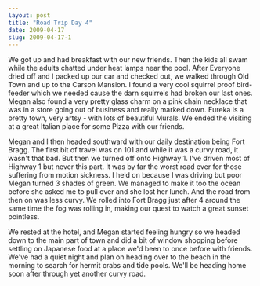 ```yaml
---
layout: post
title: "Road Trip Day 4"
date: 2009-04-17
slug: 2009-04-17-1
---
```


We got up and had breakfast with our new friends.  Then the kids all swam while the adults chatted under heat lamps near the pool.  After Everyone dried off and I packed up our car and checked out, we walked through Old Town and up to the Carson Mansion.  I found a very cool squirrel proof bird-feeder which we needed cause the darn squirrels had broken our last ones.  Megan also found a very pretty glass charm on a pink chain necklace that was in a store going out of business and really marked down.  Eureka is a pretty town, very artsy - with lots of beautiful Murals. We ended the visiting at a great Italian place for some Pizza with our friends.  

Megan and I then headed southward with our daily destination being Fort Bragg.  The first bit of travel was on 101 and while it was a curvy road, it wasn&apos;t that bad.  But then we turned off onto Highway 1.  I&apos;ve driven most of Highway 1 but never this part.  It was by far the worst road ever for those suffering from motion sickness.  I held on because I was driving but poor Megan turned 3 shades of green.  We managed to make it too the ocean before she asked me to pull over and she lost her lunch.  And the road from then on was less curvy.  We rolled into Fort Bragg just after 4 around the same time the fog was rolling in, making our quest to watch a great sunset pointless.  

We rested at the hotel, and Megan started feeling hungry so we headed down to the main part of town and did a bit of window shopping before settling on Japanese food at a place we&apos;d been to once before with friends.    We&apos;ve had a quiet night and plan on heading over to the beach in the morning to search for hermit crabs and tide pools.  We&apos;ll be heading home soon after through yet another curvy road.

